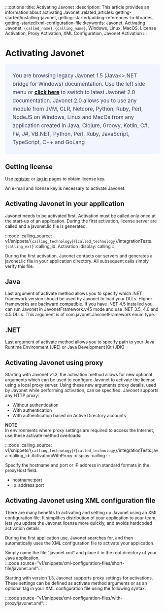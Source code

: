 :::options
:title: Activating Javonet
:description: This article provides an information about activating Javonet
:related_articles: getting-started/installing-javonet, getting-started/adding-references-to-libraries, getting-started/xml-configuration-file
:keywords: Javonet, Activating Javonet, `{called_name}`, `{calling_name}`, Windows, Linux, MacOS, License Activation, Proxy Activation, XML Configuration, Javonet Activation
:::

# Activating Javonet
<div style="padding: 24px; background: #F0F5FF; border-radius: 8px; flex-direction: column; justify-content: flex-start; align-items: flex-start; gap: 10px; display: flex">
  <div style="justify-content: flex-start; align-items: center; gap: 24px; display: inline-flex">
    <div style="color: #353D5A; font-size: 17px; font-weight: 400; line-height: 27px; letter-spacing: 0.03px; word-wrap: break-word">
You are browsing legacy Javonet 1.5 (Java<>.NET bridge for Windows) documentation. Use the left side menu or <a style="font-weight: bold; text-decoration: underline;" href="/guides/v2/`{calling_technology}`/`{called_technology}`/getting-started/activating-javonet">click here</a> to switch to latest Javonet 2.0 documentation. Javonet 2.0 allows you to use any module from
JVM, CLR, Netcore, Python, Ruby, Perl, NodeJS on Windows, Linux and MacOs
from any application created in Java, Clojure, Groovy, Kotlin, C#, F#, J#, VB.NET, Python, Perl, Ruby, JavaScript, TypeScript, C++ and GoLang
    </div>
  </div>
</div>
  
## Getting license

Use [register](https://my.javonet.com/signup/?type=free) or [log in](https://my.javonet.com/signin/) pages to obtain license key.

An e-mail and license key is necessary to activate Javonet.

## Activating Javonet in your application

Javonet needs to be activated first. Activation must be called only once at the start-up of an application. During the first activation, license server are called and a javonet.lic file is generated. 

:::code 
:calling_source: v1/snippets/`{calling_technology}`/`{called_technology}`/integrationTests.`{calling_ext}`
:calling_id: Activation
:display: calling
:::

During the first activation, Javonet contacts our servers and generates a javonet.lic file in your application directory. All subsequent calls simply verify this file.

## Java 
Last argument of activate method allows you to specify which .NET framework version should be used by Javonet to load your DLLs. Higher frameworks are backward compatible. If you have .NET 4.5 installed you can run Javonet in JavonetFramework.v45 mode and use .NET 3.5, 4.0 and 4.5 DLLs. This argument is of com.javonet.JavonetFramework enum type.  

## .NET
Last argument of activate method allows you to specify path to your Java Runtime Environment (JRE) or Java Development Kit (JDK)  

## Activating Javonet using proxy

Starting with Javonet v1.3, the activation method allows for new optional arguments which can be used to configure Javonet to activate the license using a local proxy server.
Using these new arguments proxy details, used by Javonet while performing activation, can be specified. Javonet supports any HTTP proxy:

- Without authentication
- With authentication
- With authentication based on Active Directory accounts  
  

**NOTE**  
In environments where proxy settings are required to access the Internet, use these activate method overloads:  

:::code 
:calling_source: v1/snippets/`{calling_technology}`/`{called_technology}`/integrationTests.java
:calling_id: ActivationWithProxy
:display: calling
:::

Specify the hostname and port or IP address in standard formats in the proxyHost field.

- hostname:port
- ip_address:port  
  
## Activating Javonet using XML configuration file

There are many benefits to activating and setting up Javonet using an XML configuration file. It simplifies distribution of your application to your team, lets you update the Javonet license more quickly, and avoids hardcoded activation details.  
  
During the first application use, Javonet searches for, and then automatically uses the XML configuration file to activate your application.  
  
Simply name the file "javonet.xml" and place it in the root directory of your Java application.  
:::code source="v1/snippets/xml-configuration-files/short-file/javonet.xml":::

Starting with version 1.3, Javonet supports proxy settings for activations. These settings can be defined as activate method arguments or as an optional tag in your XML configuration file using the following syntax:

:::code source="v1/snippets/xml-configuration-files/with-proxy/javonet.xml":::